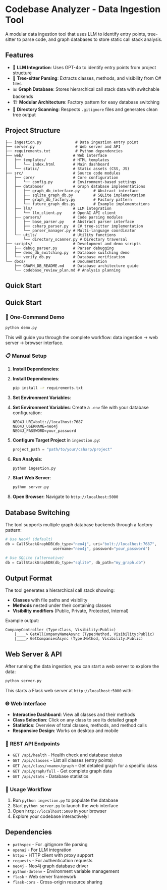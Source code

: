 # Codebase Analyzer - Data Ingestion Tool

A modular data ingestion tool that uses LLM to identify entry points, tree-sitter to parse code, and graph databases to store static call stack analysis.

## Features

- 🧠 **LLM Integration**: Uses GPT-4o to identify entry points from project structure
- 🌳 **Tree-sitter Parsing**: Extracts classes, methods, and visibility from C# files
- 📊 **Graph Database**: Stores hierarchical call stack data with switchable backends
- 🏗️ **Modular Architecture**: Factory pattern for easy database switching
- 📁 **Directory Scanning**: Respects `.gitignore` files and generates clean tree output

## Project Structure

```
├── ingestion.py               # Data ingestion entry point
├── server.py                  # Web server and API
├── requirements.txt           # Python dependencies
├── web/                      # Web interface
│   ├── templates/            # HTML templates
│   │   └── index.html        # Main dashboard
│   └── static/               # Static assets (CSS, JS)
├── src/                      # Source code modules
│   ├── core/                 # Core configuration
│   │   └── config.py         # Environment-based settings
│   ├── database/             # Graph database implementations
│   │   ├── graph_db_interface.py      # Abstract interface
│   │   ├── sqlite_graph_db.py         # SQLite implementation
│   │   ├── graph_db_factory.py        # Factory pattern
│   │   └── future_graph_dbs.py        # Example implementations
│   ├── llm/                  # LLM integration
│   │   └── llm_client.py     # OpenAI API client
│   ├── parsers/              # Code parsing modules
│   │   ├── base_parser.py    # Abstract parser interface
│   │   ├── csharp_parser.py  # C# tree-sitter implementation
│   │   └── parser_manager.py # Multi-language coordinator
│   └── utils/                # Utility functions
│       └── directory_scanner.py # Directory traversal
├── scripts/                  # Development and demo scripts
│   ├── debug_parser.py       # Parser debugging
│   ├── demo_db_switching.py  # Database switching demo
│   └── verify_db.py          # Database verification
└── docs/                     # Documentation
    ├── GRAPH_DB_README.md    # Database architecture guide
    └── codebase_review_plan.md # Analysis planning
```

## Quick Start

## Quick Start

### 🚀 **One-Command Demo**
```bash
python demo.py
```
This will guide you through the complete workflow: data ingestion → web server → browser interface.

### 📋 **Manual Setup**

1. **Install Dependencies**:
1. **Install Dependencies**:
   ```bash
   pip install -r requirements.txt
   ```

2. **Set Environment Variables**:
2. **Set Environment Variables**:
   Create a `.env` file with your database configuration:
   ```env
   NEO4J_URI=bolt://localhost:7687
   NEO4J_USERNAME=neo4j
   NEO4J_PASSWORD=your_password
   ```

3. **Configure Target Project** in `ingestion.py`:
   ```python
   project_path = "path/to/your/csharp/project"
   ```

4. **Run Analysis**:
   ```bash
   python ingestion.py
   ```

5. **Start Web Server**:
   ```bash
   python server.py
   ```

6. **Open Browser**: Navigate to `http://localhost:5000`

## Database Switching

The tool supports multiple graph database backends through a factory pattern:

```python
# Use Neo4j (default)
db = CallStackGraphDB(db_type="neo4j", uri="bolt://localhost:7687", 
                     username="neo4j", password="your_password")

# Use SQLite (alternative)
db = CallStackGraphDB(db_type="sqlite", db_path="my_graph.db")
```

## Output Format

The tool generates a hierarchical call stack showing:
- **Classes** with file paths and visibility
- **Methods** nested under their containing classes
- **Visibility modifiers** (Public, Private, Protected, Internal)

Example output:
```
CompanyController (Type:Class, Visibility:Public)
    |____> GetAllCompanyNameAsync (Type:Method, Visibility:Public)
    |____> GetCompaniesAsync (Type:Method, Visibility:Public)
```

## Web Server & API

After running the data ingestion, you can start a web server to explore the data:

```bash
python server.py
```

This starts a Flask web server at `http://localhost:5000` with:

### 🌐 **Web Interface**
- **Interactive Dashboard**: View all classes and their methods
- **Class Selection**: Click on any class to see its detailed graph
- **Statistics**: Overview of total classes, methods, and method calls
- **Responsive Design**: Works on desktop and mobile

### 📡 **REST API Endpoints**
- `GET /api/health` - Health check and database status
- `GET /api/classes` - List all classes (entry points)
- `GET /api/class/<name>/graph` - Get detailed graph for a specific class
- `GET /api/graph/full` - Get complete graph data
- `GET /api/stats` - Database statistics

### 🚀 **Usage Workflow**
1. Run `python ingestion.py` to populate the database
2. Start `python server.py` to launch the web interface
3. Open `http://localhost:5000` in your browser
4. Explore your codebase interactively!

## Dependencies

- `pathspec` - For .gitignore file parsing
- `openai` - For LLM integration
- `httpx` - HTTP client with proxy support
- `requests` - For authentication requests
- `neo4j` - Neo4j graph database driver
- `python-dotenv` - Environment variable management
- `flask` - Web server framework
- `flask-cors` - Cross-origin resource sharing
